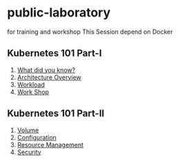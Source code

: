 # public-laboratory
for training and workshop
This Session depend on Docker 

## Kubernetes 101 Part-I
1. [What did you know?](Overview.md)
1. [Architecture Overview](./part-1/Architecture.md)
1. [Workload](./part-1/Workloads.md)
1. [Work Shop](./part-1/workshop.md)

## Kubernetes 101 Part-II
1. [Volume](./part-2/storage.md)
1. [Configuration](./part-2/Configuration.md)
1. [Resource Management](./part-2/resource.md)
1. [Security](./part-2/security.md)